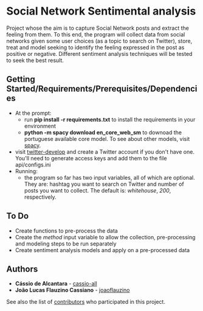 # Social Network Sentimental analysis

Project whose the aim is to capture Social Network posts and extract the feeling from them. To this end, the program will collect data from social networks given some user choices (as a topic to search on Twitter), store, treat and model seeking to identify the feeling expressed in the post as positive or negative. Different sentiment analysis techniques will be tested to seek the best result.

## Getting Started/Requirements/Prerequisites/Dependencies

- At the prompt:
    - run <strong>pip install -r requirements.txt</strong> to install the requirements in your environment
    - <strong>python -m spacy download en_core_web_sm</strong> to downoad the portuguese available core model. To see about other models, visit [spacy](https://spacy.io/models).
- visit [twitter-develop](https://developer.twitter.com/) and create a Twitter account if you don't have one. You'll need to generate access keys and add them to the file api/configs.ini
- Running:
    - the program so far has two  input variables, all of which are optional. They are: hashtag you want to search on Twitter and number of posts you want to collect. The default is: <em>whitehouse</em>, <em>200</em>, respectively.

## To Do
- Create functions to pre-process the data
- Create the <em>method</em> input variable to allow the collection, pre-processing and modeling steps to be run separately
- Create sentiment analysis models and apply on a pre-processed data

## Authors

* **Cássio de Alcantara** - [cassio-all](https://github.com/cassio-all)
* **João Lucas Flauzino Cassiano** - [joaoflauzino](https://github.com/joaoflauzino)

See also the list of [contributors](https://github.com/cassio-all/sentimental_analysis_twitter/graphs/contributors) who participated in this project.

